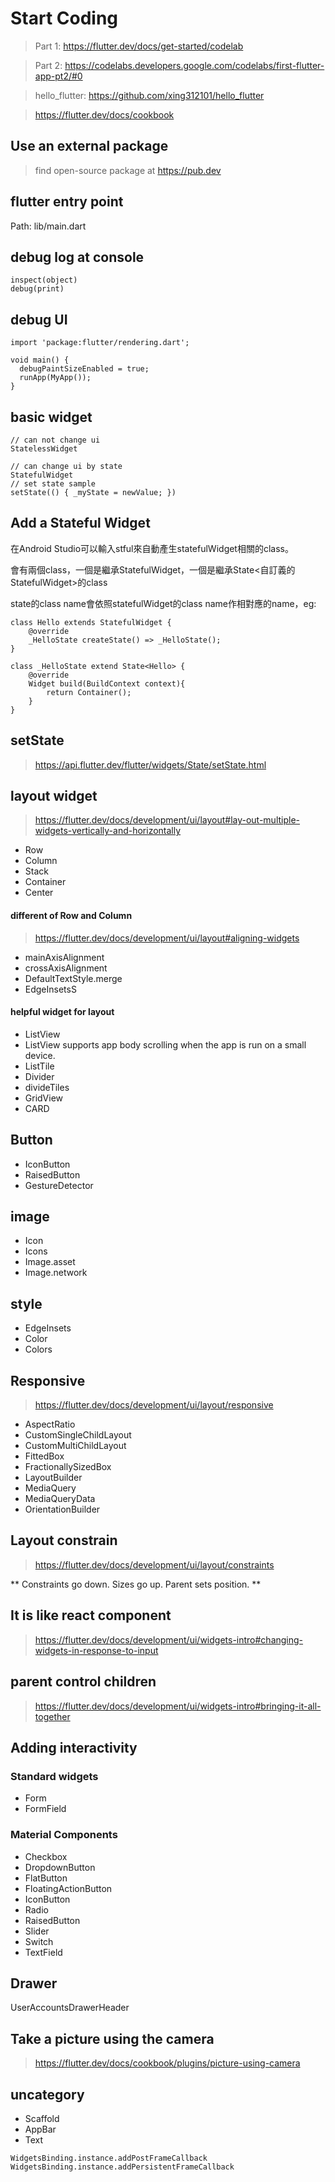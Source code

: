 # Start Coding
> Part 1: https://flutter.dev/docs/get-started/codelab

> Part 2: https://codelabs.developers.google.com/codelabs/first-flutter-app-pt2/#0

> hello_flutter: https://github.com/xing312101/hello_flutter

> https://flutter.dev/docs/cookbook

## Use an external package
> find open-source package at https://pub.dev

## flutter entry point
Path: lib/main.dart


## debug log at console
```
inspect(object)
debug(print)
```

## debug UI
```
import 'package:flutter/rendering.dart';

void main() {
  debugPaintSizeEnabled = true;
  runApp(MyApp());
}
```

## basic widget
```
// can not change ui
StatelessWidget

// can change ui by state
StatefulWidget
// set state sample
setState(() { _myState = newValue; })
```

## Add a Stateful Widget
在Android Studio可以輸入stful來自動產生statefulWidget相關的class。

會有兩個class，一個是繼承StatefulWidget，一個是繼承State<自訂義的StatefulWidget>的class

state的class name會依照statefulWidget的class name作相對應的name，eg:
```
class Hello extends StatefulWidget {
    @override
    _HelloState createState() => _HelloState();
}

class _HelloState extend State<Hello> {
    @override
    Widget build(BuildContext context){
        return Container();
    }
}
```


## setState
> https://api.flutter.dev/flutter/widgets/State/setState.html

## layout widget
> https://flutter.dev/docs/development/ui/layout#lay-out-multiple-widgets-vertically-and-horizontally

* Row
* Column
* Stack
* Container
* Center

####  different of Row and Column
> https://flutter.dev/docs/development/ui/layout#aligning-widgets

* mainAxisAlignment
* crossAxisAlignment
* DefaultTextStyle.merge
* EdgeInsetsS

#### helpful widget for layout
* ListView
 * ListView supports app body scrolling when the app is run on a small device.
* ListTile
* Divider
* divideTiles
* GridView
* CARD

## Button
* IconButton
* RaisedButton
* GestureDetector


## image
* Icon
* Icons
* Image.asset
* Image.network

## style
* EdgeInsets
* Color
* Colors

## Responsive
> https://flutter.dev/docs/development/ui/layout/responsive

* AspectRatio
* CustomSingleChildLayout
* CustomMultiChildLayout
* FittedBox
* FractionallySizedBox
* LayoutBuilder
* MediaQuery
* MediaQueryData
* OrientationBuilder

## Layout constrain
> https://flutter.dev/docs/development/ui/layout/constraints

** Constraints go down. Sizes go up. Parent sets position. **


## It is like react component
> https://flutter.dev/docs/development/ui/widgets-intro#changing-widgets-in-response-to-input


## parent control children
> https://flutter.dev/docs/development/ui/widgets-intro#bringing-it-all-together

## Adding interactivity
### Standard widgets
* Form
* FormField

### Material Components
* Checkbox
* DropdownButton
* FlatButton
* FloatingActionButton
* IconButton
* Radio
* RaisedButton
* Slider
* Switch
* TextField


## Drawer
UserAccountsDrawerHeader


## Take a picture using the camera
> https://flutter.dev/docs/cookbook/plugins/picture-using-camera


## uncategory
* Scaffold
* AppBar
* Text


````
WidgetsBinding.instance.addPostFrameCallback
WidgetsBinding.instance.addPersistentFrameCallback
````
